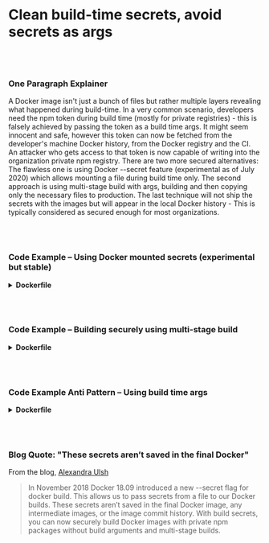 # Clean build-time secrets, avoid secrets as args

<br/><br/>

### One Paragraph Explainer


A Docker image isn't just a bunch of files but rather multiple layers revealing what happened during build-time. In a very common scenario, developers need the npm token during build time (mostly for private registries) - this is falsely achieved by passing the token as a build time args. It might seem innocent and safe, however this token can now be fetched from the developer's machine Docker history, from the Docker registry and the CI. An attacker who gets access to that token is now capable of writing into the organization private npm registry. There are two more secured alternatives: The flawless one is using Docker --secret feature (experimental as of July 2020) which allows mounting a file during build time only. The second approach is using multi-stage build with args, building and then copying only the necessary files to production. The last technique will not ship the secrets with the images but will appear in the local Docker history - This is typically considered as secured enough for most organizations.

<br/><br/>

### Code Example – Using Docker mounted secrets (experimental but stable)

<details>

<summary><strong>Dockerfile</strong></summary>

```dockerfile
# syntax = docker/dockerfile:1.0-experimental

FROM node:12-slim

WORKDIR /usr/src/app
COPY package.json package-lock.json ./
RUN --mount=type=secret,id=npm,target=/root/.npmrc npm ci

# The rest comes here
```

</details>

<br/><br/>

### Code Example – Building securely using multi-stage build

<details>

<summary><strong>Dockerfile</strong></summary>

```dockerfile
FROM node:12-slim AS build

ARG NPM_TOKEN

WORKDIR /usr/src/app
COPY . /dist

RUN echo "//registry.npmjs.org/:\_authToken=\$NPM_TOKEN" > .npmrc && \
 npm ci --production && \
 rm -f .npmrc


FROM build as prod

COPY --from=build /dist /dist
CMD ["node", "index.js"]

# The ARG and .npmrc won't appear in the final image but can be found in the Docker daemon un-tagged images list - make sure to delete those
```

</details>

<br/><br/>

### Code Example Anti Pattern – Using build time args

<details>

<summary><strong>Dockerfile</strong></summary>

```dockerfile
FROM node:12-slim

ARG NPM_TOKEN

WORKDIR /usr/src/app
COPY . /dist

RUN echo "//registry.npmjs.org/:\_authToken=\$NPM_TOKEN" > .npmrc && \
 npm ci --production && \
 rm -f .npmrc

# Deleting the .npmrc within the same copy command will not save it inside the layer, however it can be found in image history

CMD ["node", "index.js"]
```

</details>

<br/><br/>

### Blog Quote: "These secrets aren’t saved in the final Docker"

From the blog, [Alexandra Ulsh](https://www.alexandraulsh.com/2019/02/24/docker-build-secrets-and-npmrc/?fbclid=IwAR0EAr1nr4_QiGzlNQcQKkd9rem19an9atJRO_8-n7oOZXwprToFQ53Y0KQ)

> In November 2018 Docker 18.09 introduced a new --secret flag for docker build. This allows us to pass secrets from a file to our Docker builds. These secrets aren’t saved in the final Docker image, any intermediate images, or the image commit history. With build secrets, you can now securely build Docker images with private npm packages without build arguments and multi-stage builds.

```

```